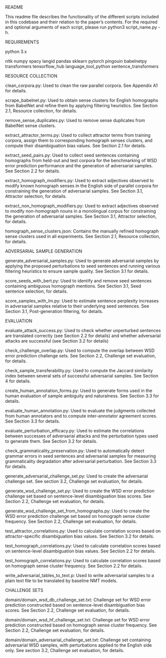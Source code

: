 README

This readme file describes the functionality of the different scripts included in this codebase and their relation to the paper’s contents. For the required and optional arguments of each script, please run python3 script_name.py -h.



REQUIREMENTS

python 3.x

nltk
numpy
spacy
langid
pandas
sklearn
pytorch
pingouin
babelnetpy
transformers
tensorflow_hub
language_tool_python
sentence_transformers



RESOURCE COLLECTION

clean_corpora.py: Used to clean the raw parallel corpora. See Appendix A1 for details.

scrape_babelnet.py: Used to obtain sense clusters for English homographs from BabelNet and refine them by applying filtering heuristics. See Section 2.1, Resource collection, for details.

remove_sense_duplicates.py: Used to remove sense duplicates from BabelNet sense clusters.

extract_attractor_terms.py: Used to collect attractor terms from training corpora, assign them to corresponding homograph senses clusters, and compute their disambiguation bias values. See Section 2.1 for details.

extract_seed_pairs.py: Used to collect seed sentences containing homographs from held-out and test corpora for the benchmarking of WSD error prediction performance and the generation of adversarial samples. See Section 2.2 for details.

extract_homograph_modifiers.py: Used to extract adjectives observed to modify known homograph senses in the English side of parallel corpora for constraining the generation of adversarial samples. See Section 3.1, Attractor selection, for details.

extract_non_homograph_modifiers.py: Used to extract adjectives observed to modify non-homograph nouns in a monolingual corpus for constraining the generation of adversarial samples. See Section 3.1, Attractor selection, for details.

homograph_sense_clusters.json: Contains the manually refined homograph sense clusters used in all experiments. See Section 2.1, Resource collection, for details.



ADVERSARIAL SAMPLE GENERATION

generate_adversarial_samples.py: Used to generate adversarial samples by applying the proposed perturbations to seed sentences and running various filtering heuristics to ensure sample quality. See Section 3.1 for details.

score_seeds_with_bert.py: Used to identify and remove seed sentences containing ambiguous homograph mentions. See Section 3.1, Seed sentence selection, for details.

score_samples_with_lm.py: Used to estimate sentence perplexity increases in adversarial samples relative to their underlying seed sentences. See Section 3.1, Post-generation filtering, for details.



EVALUATION

evaluate_attack_success.py:  Used to check whether unperturbed sentences are translated correctly (see Section 2.2 for details) and whether adversarial attacks are successful (see Section 3.2 for details)

check_challenge_overlap.py: Used to compute the overlap between WSD error prediction challenge sets. See Section 2.2, Challenge set evaluation, for details.

check_sample_transferability.py: Used to compute the Jaccard similarity index between several sets of successful adversarial samples. See Section 4 for details.

create_human_annotation_forms.py: Used to generate forms used in the human evaluation of sample ambiguity and naturalness. See Section 3.3 for details.

evaluate_human_annotation.py: Used to evaluate the judgments collected from human annotators and to compute inter-annotator agreement scores. See Section 3.3 for details.

evaluate_perturbation_efficacy.py: Used to estimate the correlations between successes of adversarial attacks and the perturbation types used to generate them. See Section 3.2 for details.

check_grammaticality_preservation.py: Used to automatically detect grammar errors in seed sentences and adversarial samples for measuring grammaticality degradation after adversarial perturbation. See Section 3.3 for details.

generate_adversarial_challenge_set.py: Used to create the adversarial challenge set. See section 3.2, Challenge set evaluation, for details.

generate_wsd_challenge_set.py: Used to create the WSD error prediction challenge set based on sentence-level disambiguation bias scores. See Section 2.2, Challenge set evaluation, for details.

generate_wsd_challenge_set_from_homographs.py: Used to create the WSD error prediction challenge set based on homograph sense cluster frequency. See Section 2.2, Challenge set evaluation, for details.

test_attractor_correlations.py: Used to calculate correlation scores based on attractor-specific disambiguation bias values. See Section 3.2 for details.

test_homograph_correlations.py: Used to calculate correlation scores based on sentence-level disambiguation bias values. See Section 2.2 for details.

test_homograph_correlations.py: Used to calculate correlation scores based on homograph sense cluster frequency. See Section 2.2 for details.
 
write_adversarial_tables_to_text.p: Used to write adversarial samples to a plain text file to be translated by baseline NMT models.



CHALLENGE SETS

domain/domain_wsd_db_challenge_set.txt: Challenge set for WSD error prediction constructed based on sentence-level disambiguation bias scores. See Section 2.2, Challenge set evaluation, for details.

domain/domain_wsd_hf_challenge_set.txt: Challenge set for WSD error prediction constructed based on homograph sense cluster frequency. See Section 2.2, Challenge set evaluation, for details.

domain/domain_adversarial_challenge_set.txt: Challenge set containing adversarial WSD samples, with perturbations applied to the English side only. See section 3.2, Challenge set evaluation, for details.

